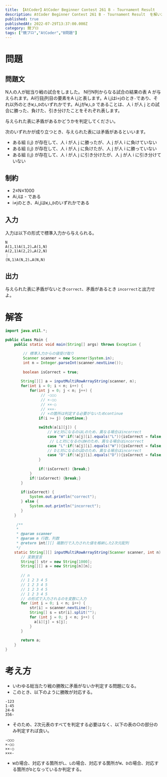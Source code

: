 ```yaml
---
title: 【AtCoder】AtCoder Beginner Contest 261 B - Tournament Result  
description: AtCoder Beginner Contest 261 B - Tournament Result  を解いた
published: true
publishedAt: 2022-07-29T13:37:00.000Z
category: 競プロ
tags: ["競プロ","AtCoder","B問題"]
---
```


# 問題
## 問題文
N人の人が総当り戦の試合をしました。
N行N列からなる試合の結果の表 A が与えられます。Ai行目j列目の要素をA i,jと表します。A i,jはi=jのとき`-`であり、それ以外のとき`W`,`L`,`D`のいずれかです。Ai,jが`W`,`L`,`D` であることは、人 i が人 j との試合に勝った、負けた、引き分けたことをそれぞれ表します。

与えられた表に矛盾があるかどうかを判定してください。

次のいずれかが成り立つとき、与えられた表には矛盾があるといいます。

- ある組 (i,j) が存在して、人 i が人 j に勝ったが、人 j が人 i に負けていない
- ある組 (i,j) が存在して、人 i が人 j に負けたが、人 j が人 i に勝っていない
- ある組 (i,j) が存在して、人 i が人 j に引き分けたが、人 j が人 i に引き分けていない

## 制約
- 2≤N≤1000
- Ai,iは - である
- i≠jのとき、Ai,jは`W`,`L`,`D`のいずれかである

## 入力
入力は以下の形式で標準入力から与えられる。

```
N
A(1,1)A(1,2)…A(1,N)
​A(2,1)A(2,2)…A(2,N) 
⋮
(N,1)A(N,2)…A(N,N)
```

## 出力
与えられた表に矛盾がないとき`correct`、矛盾があるとき `incorrect`と出力せよ。
# 解答

```java
import java.util.*;

public class Main {
    public static void main(String[] args) throws Exception {

        // 標準入力からの値受け取り
        Scanner scanner = new Scanner(System.in);
        int n = Integer.parseInt(scanner.nextLine());
        
        boolean isCorrect = true;
       
       String[][] a = inputMultiRowArrayString(scanner, n);
       for(int i = 0; i < n; i++) {
           for(int j = 0; j < n; j++) {
                // -○○○
                // ×-○○
                // ××-○
                // ×××-
                // ×の箇所は判定する必要がないためcontinue
               if(i >= j) {continue;}

               switch(a[i][j]) {
                   // Wと対になるのはLのため、異なる場合はincorrect
                   case "W":if(!a[j][i].equals("L")){isCorrect = false;} break;
                    // Lと対になるのはWのため、異なる場合はincorrect
                   case "L":if(!a[j][i].equals("W")){isCorrect = false;}break;
                   // Dと対になるのはDのため、異なる場合はincorrect
                   case "D":if(!a[j][i].equals("D")){isCorrect = false;}break;
               }
               
               if(!isCorrect) {break;}
           }
           if(!isCorrect) {break;}
       }
       
       if(isCorrect) {
           System.out.println("correct");
       } else {
           System.out.println("incorrect");           
       }
    }
       
     /**
     * 
     * @param scanner
     * @param n 行数、列数
     * @return int[][] 複数行で入力された値を格納した2次元配列 
     */ 
    static String[][] inputMultiRowArrayString(Scanner scanner, int n) {
       // 変数宣言
       String[] str = new String[1000];
       String[][] a = new String[n][n];
       
       // n
       // 1 2 3 4 5
       // 1 2 3 4 5
       // 1 2 3 4 5
       // 1 2 3 4 5
       // の形式で入力されるのを変数に入力
       for (int i = 0; i < n; i++) {
           str[i] = scanner.nextLine();
           String[] s = str[i].split("");
           for (int j = 0; j < n; j++) {
             a[i][j] = s[j];
           }
       }
       
       return a;
    } 
}

```

# 考え方
- いわゆる総当たり戦の勝敗に矛盾がないか判定する問題になる。
- このとき、以下のように勝敗が対応する。
```
-123
1-45
24-6
356-
```
- そのため、2次元表のすべてを判定する必要はなく、以下の表の○の部分のみ判定すれば良い。
```
-○○○
×-○○
××-○
×××-
```
- `W`の場合、対応する箇所が`L`、`L`の場合、対応する箇所が`W`、`D`の場合、対応する箇所が`D`となっているか判定する。
